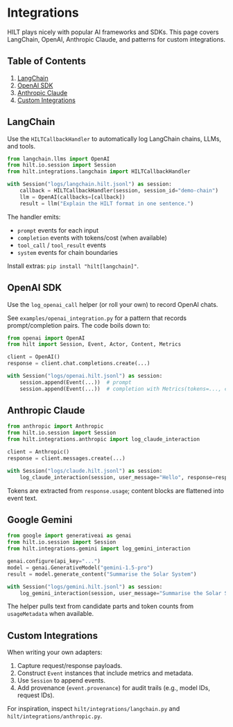 # Integrations

HILT plays nicely with popular AI frameworks and SDKs. This page covers LangChain, OpenAI, Anthropic Claude, and patterns for custom integrations.

## Table of Contents

1. [LangChain](#langchain)
2. [OpenAI SDK](#openai-sdk)
3. [Anthropic Claude](#anthropic-claude)
4. [Custom Integrations](#custom-integrations)

## LangChain

Use the `HILTCallbackHandler` to automatically log LangChain chains, LLMs, and tools.

```python
from langchain.llms import OpenAI
from hilt.io.session import Session
from hilt.integrations.langchain import HILTCallbackHandler

with Session("logs/langchain.hilt.jsonl") as session:
    callback = HILTCallbackHandler(session, session_id="demo-chain")
    llm = OpenAI(callbacks=[callback])
    result = llm("Explain the HILT format in one sentence.")
```

The handler emits:

- `prompt` events for each input
- `completion` events with tokens/cost (when available)
- `tool_call` / `tool_result` events
- `system` events for chain boundaries

Install extras: `pip install "hilt[langchain]"`.

## OpenAI SDK

Use the `log_openai_call` helper (or roll your own) to record OpenAI chats.

See `examples/openai_integration.py` for a pattern that records prompt/completion pairs. The code boils down to:

```python
from openai import OpenAI
from hilt import Session, Event, Actor, Content, Metrics

client = OpenAI()
response = client.chat.completions.create(...)

with Session("logs/openai.hilt.jsonl") as session:
    session.append(Event(...))  # prompt
    session.append(Event(...))  # completion with Metrics(tokens=..., cost_usd=...)
```

## Anthropic Claude

```python
from anthropic import Anthropic
from hilt.io.session import Session
from hilt.integrations.anthropic import log_claude_interaction

client = Anthropic()
response = client.messages.create(...)

with Session("logs/claude.hilt.jsonl") as session:
    log_claude_interaction(session, user_message="Hello", response=response)
```

Tokens are extracted from `response.usage`; content blocks are flattened into event text.

## Google Gemini

```python
from google import generativeai as genai
from hilt.io.session import Session
from hilt.integrations.gemini import log_gemini_interaction

genai.configure(api_key="...")
model = genai.GenerativeModel("gemini-1.5-pro")
result = model.generate_content("Summarise the Solar System")

with Session("logs/gemini.hilt.jsonl") as session:
    log_gemini_interaction(session, user_message="Summarise the Solar System", response=result)
```

The helper pulls text from candidate parts and token counts from `usageMetadata` when available.

## Custom Integrations

When writing your own adapters:

1. Capture request/response payloads.
2. Construct `Event` instances that include metrics and metadata.
3. Use `Session` to append events.
4. Add provenance (`event.provenance`) for audit trails (e.g., model IDs, request IDs).

For inspiration, inspect `hilt/integrations/langchain.py` and `hilt/integrations/anthropic.py`.
